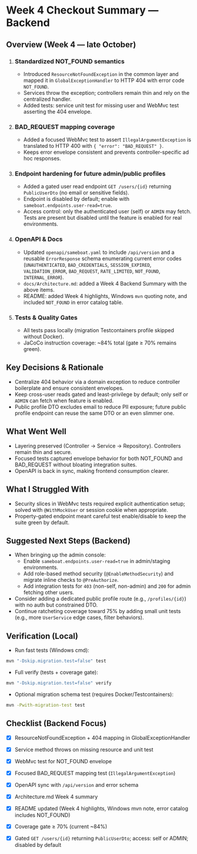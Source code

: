 # Week 4 Checkout Summary — Backend

## Overview (Week 4 — late October)
1. ### Standardized NOT_FOUND semantics
   - Introduced `ResourceNotFoundException` in the common layer and mapped it in `GlobalExceptionHandler` to HTTP 404 with error code `NOT_FOUND`.
   - Services throw the exception; controllers remain thin and rely on the centralized handler.
   - Added tests: service unit test for missing user and WebMvc test asserting the 404 envelope.

2. ### BAD_REQUEST mapping coverage
   - Added a focused WebMvc test to assert `IllegalArgumentException` is translated to HTTP 400 with `{ "error": "BAD_REQUEST" }`.
   - Keeps error envelope consistent and prevents controller-specific ad hoc responses.

3. ### Endpoint hardening for future admin/public profiles
   - Added a gated user read endpoint `GET /users/{id}` returning `PublicUserDto` (no email or sensitive fields).
   - Endpoint is disabled by default; enable with `sameboat.endpoints.user-read=true`.
   - Access control: only the authenticated user (self) or `ADMIN` may fetch. Tests are present but disabled until the feature is enabled for real environments.

4. ### OpenAPI & Docs
   - Updated `openapi/sameboat.yaml` to include `/api/version` and a reusable `ErrorResponse` schema enumerating current error codes (`UNAUTHENTICATED`, `BAD_CREDENTIALS`, `SESSION_EXPIRED`, `VALIDATION_ERROR`, `BAD_REQUEST`, `RATE_LIMITED`, `NOT_FOUND`, `INTERNAL_ERROR`).
   - `docs/Architecture.md`: added a Week 4 Backend Summary with the above items.
   - README: added Week 4 highlights, Windows `mvn` quoting note, and included `NOT_FOUND` in error catalog table.

5. ### Tests & Quality Gates
   - All tests pass locally (migration Testcontainers profile skipped without Docker).
   - JaCoCo instruction coverage: ~84% total (gate ≥ 70% remains green).

## Key Decisions & Rationale
- Centralize 404 behavior via a domain exception to reduce controller boilerplate and ensure consistent envelopes.
- Keep cross-user reads gated and least-privilege by default; only self or `ADMIN` can fetch when feature is enabled.
- Public profile DTO excludes email to reduce PII exposure; future public profile endpoint can reuse the same DTO or an even slimmer one.

## What Went Well
- Layering preserved (Controller → Service → Repository). Controllers remain thin and secure.
- Focused tests captured envelope behavior for both NOT_FOUND and BAD_REQUEST without bloating integration suites.
- OpenAPI is back in sync, making frontend consumption clearer.

## What I Struggled With
- Security slices in WebMvc tests required explicit authentication setup; solved with `@WithMockUser` or session cookie when appropriate.
- Property-gated endpoint meant careful test enable/disable to keep the suite green by default.

## Suggested Next Steps (Backend)
- When bringing up the admin console:
  - Enable `sameboat.endpoints.user-read=true` in admin/staging environments.
  - Add role-based method security (`@EnableMethodSecurity`) and migrate inline checks to `@PreAuthorize`.
  - Add integration tests for `403` (non-self, non-admin) and `200` for admin fetching other users.
- Consider adding a dedicated public profile route (e.g., `/profiles/{id}`) with no auth but constrained DTO.
- Continue ratcheting coverage toward 75% by adding small unit tests (e.g., more `UserService` edge cases, filter behaviors).

## Verification (Local)
- Run fast tests (Windows cmd):
```cmd
mvn "-Dskip.migration.test=false" test
```
- Full verify (tests + coverage gate):
```cmd
mvn "-Dskip.migration.test=false" verify
```
- Optional migration schema test (requires Docker/Testcontainers):
```cmd
mvn -Pwith-migration-test test
```

## Checklist (Backend Focus)
- [x] ResourceNotFoundException + 404 mapping in GlobalExceptionHandler
- [x] Service method throws on missing resource and unit test
- [x] WebMvc test for NOT_FOUND envelope
- [x] Focused BAD_REQUEST mapping test (`IllegalArgumentException`)
- [x] OpenAPI sync with `/api/version` and error schema
- [x] Architecture.md Week 4 summary
- [x] README updated (Week 4 highlights, Windows mvn note, error catalog includes NOT_FOUND)
- [x] Coverage gate ≥ 70% (current ~84%)
- [x] Gated `GET /users/{id}` returning `PublicUserDto`; access: self or ADMIN; disabled by default

